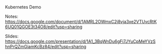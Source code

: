 Kubernetes Demo

Notes:
https://docs.google.com/document/d/1AMRL2OWmxC2j8vja3xe2VTUvcRtK6UQ01QGOE3t34O8/edit?usp=sharing

Slides:
https://docs.google.com/presentation/d/1A1_3BqWnDu6gFi7JYuCpMeYVzShnPrQZmGiamKcBz84/edit?usp=sharing

